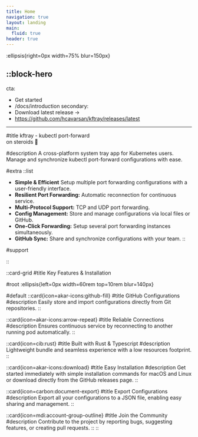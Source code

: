 ```yaml
---
title: Home
navigation: true
layout: landing
main:
  fluid: true
header: true
---
```


:ellipsis{right=0px width=75% blur=150px}

::block-hero
---
cta:
  - Get started
  - /docs/introduction
secondary:
  - Download latest release →
  - https://github.com/hcavarsan/kftray/releases/latest
---


#title
kftray -
kubectl port-forward <br/> on steroids 🚀

#description
A cross-platform system tray app for Kubernetes users. Manage and synchronize kubectl port-forward configurations with ease.

#extra
  ::list
  - **Simple & Efficient** Setup multiple port forwarding configurations with a user-friendly interface.
  - **Resilient Port Forwarding:** Automatic reconnection for continuous service.
  - **Multi-Protocol Support:** TCP and UDP port forwarding.
  - **Config Management:** Store and manage configurations via local files or GitHub.
  - **One-Click Forwarding:** Setup several port forwarding instances simultaneously.
  - **GitHub Sync:** Share and synchronize configurations with your team.
  ::

#support

<NuxtImg format="webp" src="/img/kftray.png" alt="Kftray Image" />

::



::card-grid
#title
Key Features & Installation

#root
:ellipsis{left=0px width=60rem top=10rem blur=140px}

#default
  ::card{icon=akar-icons:github-fill}
  #title
  GitHub Configurations
  #description
  Easily store and import configurations directly from Git repositories.
  ::

  ::card{icon=akar-icons:arrow-repeat}
  #title
  Reliable Connections
  #description
  Ensures continuous service by reconnecting to another running pod automatically.
  ::

  ::card{icon=cib:rust}
  #title
  Built with Rust & Typescript
  #description
  Lightweight bundle and seamless experience with a low resources footprint.
  ::

  ::card{icon=akar-icons:download}
  #title
  Easy Installation
  #description
  Get started immediately with simple installation commands for macOS and Linux or download directly from the GitHub releases page.
  ::

  ::card{icon=carbon:document-export}
  #title
  Export Configurations
  #description
  Export all your configurations to a JSON file, enabling easy sharing and management.
  ::

  ::card{icon=mdi:account-group-outline}
  #title
  Join the Community
  #description
  Contribute to the project by reporting bugs, suggesting features, or creating pull requests.
  ::
::
